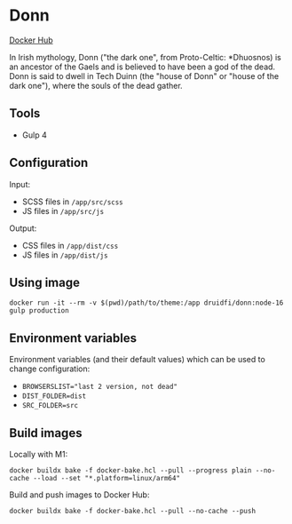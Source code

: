 # Donn

[Docker Hub](https://hub.docker.com/repository/docker/druidfi/donn)

In Irish mythology, Donn ("the dark one", from Proto-Celtic: *Dhuosnos) is an ancestor of the Gaels and is believed to
have been a god of the dead. Donn is said to dwell in Tech Duinn (the "house of Donn" or "house of the dark one"),
where the souls of the dead gather.

## Tools

- Gulp 4

## Configuration

Input:

- SCSS files in `/app/src/scss`
- JS files in `/app/src/js`

Output:

- CSS files in `/app/dist/css`
- JS files in `/app/dist/js`

## Using image

```
docker run -it --rm -v $(pwd)/path/to/theme:/app druidfi/donn:node-16 gulp production
```

## Environment variables

Environment variables (and their default values) which can be used to change configuration:

- `BROWSERSLIST="last 2 version, not dead"`
- `DIST_FOLDER=dist`
- `SRC_FOLDER=src`

## Build images

Locally with M1:

```
docker buildx bake -f docker-bake.hcl --pull --progress plain --no-cache --load --set "*.platform=linux/arm64"
```

Build and push images to Docker Hub:

```
docker buildx bake -f docker-bake.hcl --pull --no-cache --push
```
